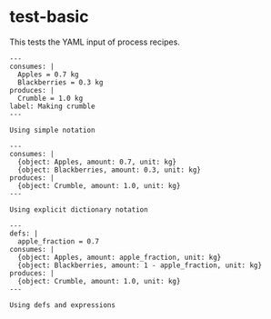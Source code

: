 # test-basic

This tests the YAML input of process recipes.

```{system:process} P1
---
consumes: |
  Apples = 0.7 kg
  Blackberries = 0.3 kg
produces: |
  Crumble = 1.0 kg
label: Making crumble
---

Using simple notation
```

```{system:process} P2
---
consumes: |
  {object: Apples, amount: 0.7, unit: kg}
  {object: Blackberries, amount: 0.3, unit: kg}
produces: |
  {object: Crumble, amount: 1.0, unit: kg}
---

Using explicit dictionary notation
```

```{system:process} P3
---
defs: |
  apple_fraction = 0.7
consumes: |
  {object: Apples, amount: apple_fraction, unit: kg}
  {object: Blackberries, amount: 1 - apple_fraction, unit: kg}
produces: |
  {object: Crumble, amount: 1.0, unit: kg}
---

Using defs and expressions
```
